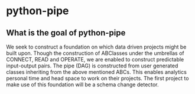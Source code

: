 # python-pipe

## What is the goal of python-pipe
We seek to construct a foundation on which data driven projects might be built upon. 
Though the construction of ABClasses under the umbrellas of CONNECT, READ and 
OPERATE, we are enabled to construct predictable input-output pairs. The pipe 
(DAG) is constructed from user generated classes inheriting from the above 
mentioned ABCs. This enables analytics personal time and head space to work 
on their projects. The first project to make use of this foundation will be 
a schema change detector. 
